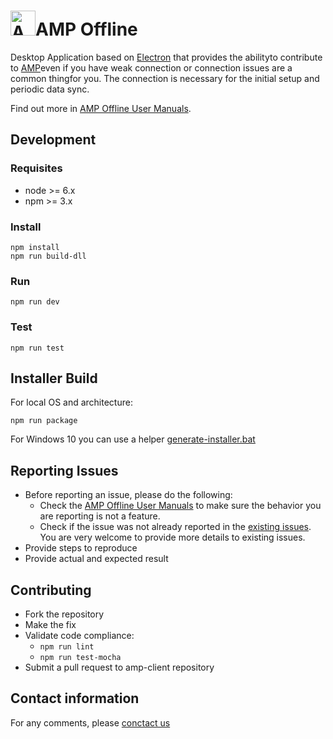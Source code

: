 <img src="resources/icon.ico" alt="AMP Offline" width="40" height="40"/>AMP Offline
==============
Desktop​​ Application​ based on [Electron](http://electron.atom.io/) that​ provides​ ​the ability​ ​to​ ​contribute​ ​to​ ​[AMP](https://github.com/devgateway/amp)​ ​even​​ if​​ you​ ​have​ ​weak​ ​connection​ ​or connection​ ​issues​ ​are​ ​a ​common​ ​thing​ ​for​ ​you.​ ​The​ ​connection​ ​is​ ​necessary​​ for the initial setup and periodic data sync.

Find out more in [AMP Offline User Manuals](app/static/help).

Development
-------

### Requisites
* node >= 6.x
* npm >= 3.x

### Install
    npm install
    npm run build-dll
    
### Run
    npm run dev

### Test
    npm run test


Installer Build
----
For local OS and architecture:

`npm run package`

For Windows 10 you can use a helper [generate-installer.bat](generate-installer.bat)

Reporting Issues
----
* Before reporting an issue, please do the following:
  * Check the [AMP Offline User Manuals](app/static/help) to make sure the behavior you are reporting is not a feature.
  * Check if the issue was not already reported in the [existing issues](https://github.com/devgateway/amp-client/issues). You are very welcome to provide more details to existing issues.
* Provide steps to reproduce
* Provide actual and expected result  

Contributing
----
* Fork the repository
* Make the fix
* Validate code compliance:
   * `npm run lint`
   * `npm run test-mocha`	
* Submit a pull request to amp-client repository

Contact information
------
For any comments, please [conctact us](info@developmentgateway.org)
